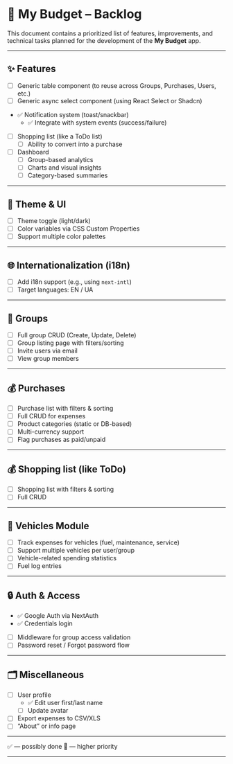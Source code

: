 # 📌 My Budget – Backlog

This document contains a prioritized list of features, improvements, and technical tasks planned for the development of the **My Budget** app.

---

## ✨ Features

- [ ] Generic table component (to reuse across Groups, Purchases, Users, etc.)
- [ ] Generic async select component (using React Select or Shadcn)
- ✅ Notification system (toast/snackbar)
  - ✅ Integrate with system events (success/failure)
- [ ] Shopping list (like a ToDo list)
  - [ ] Ability to convert into a purchase
- [ ] Dashboard
  - [ ] Group-based analytics
  - [ ] Charts and visual insights
  - [ ] Category-based summaries

---

## 🎨 Theme & UI

- [ ] Theme toggle (light/dark)
- [ ] Color variables via CSS Custom Properties
- [ ] Support multiple color palettes

---

## 🌐 Internationalization (i18n)

- [ ] Add i18n support (e.g., using `next-intl`)
- [ ] Target languages: EN / UA

---

## 👥 Groups

- [ ] Full group CRUD (Create, Update, Delete)
- [ ] Group listing page with filters/sorting
- [ ] Invite users via email
- [ ] View group members

---

## 💰 Purchases

- [ ] Purchase list with filters & sorting
- [ ] Full CRUD for expenses
- [ ] Product categories (static or DB-based)
- [ ] Multi-currency support
- [ ] Flag purchases as paid/unpaid

---

## 💰 Shopping list (like ToDo)

- [ ] Shopping list with filters & sorting
- [ ] Full CRUD

---

## 🚗 Vehicles Module

- [ ] Track expenses for vehicles (fuel, maintenance, service)
- [ ] Support multiple vehicles per user/group
- [ ] Vehicle-related spending statistics
- [ ] Fuel log entries

---

## 🔒 Auth & Access

- ✅ Google Auth via NextAuth
- ✅ Credentials login
- [ ] Middleware for group access validation
- [ ] Password reset / Forgot password flow

---

## 🗂️ Miscellaneous

- [ ] User profile
  - ✅ Edit user first/last name
  - [ ] Update avatar
- [ ] Export expenses to CSV/XLS
- [ ] “About” or info page

---

✅ — possibly done
📌 — higher priority

---
